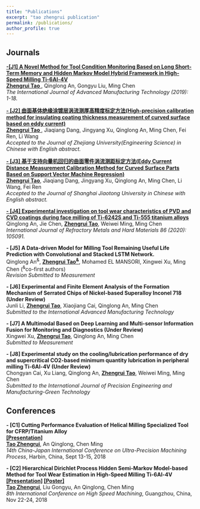 ```yaml
---
title: "Publications"
excerpt: "tao zhengrui publication"
permalink: /publications/
author_profile: true
---
```

## Journals
<b>[-[J1] A Novel Method for Tool Condition Monitoring Based on Long Short-Term Memory and Hidden Markov Model Hybrid Framework in High-Speed Milling Ti-6Al-4V](http://zhengruitao.github.io/publications/AMT)</b> <br> 
<u><b>Zhengrui Tao </b></u>, Qinglong An, Gongyu Liu, Ming Chen <br> 
<i>The International Journal of Advanced Manufacturing Technology (2019): 1-18.</i> 

<b>[- [J2] 曲面基体绝缘涂镀层涡流测厚高精度标定方法(High-precision calibration method for insulating coating thickness measurement of curved surface based on eddy current)](http://zhengruitao.github.io/publications/thickness_measurement)</b> <br> 
<u><b>Zhengrui Tao </b></u>, Jiaqiang Dang, Jingyang Xu, Qinglong An, Ming Chen, Fei Ren, Li Wang<br> 
<i>Accepted to the Journal of Zhejiang University(Engineering Science) in Chinese with English abstract.</i>

<b>[- [J3] 基于支持向量机回归的曲面零件涡流测距标定方法(Eddy Current Distance Measurement Calibration Method for Curved Surface Parts Based on Support Vector Machine Regression)](http://zhengruitao.github.io/publications/distance_measurement)</b> <br> 
<u><b>Zhengrui Tao</b></u>, Jiaqiang Dang, Jingyang Xu, Qinglong An, Ming Chen, Li Wang, Fei Ren<br> 
<i>Accepted to the Journal of Shanghai Jiaotong University in Chinese with English abstract.</i>

<b>[- [J4] Experimental investigation on tool wear characteristics of PVD and CVD coatings during face milling of Ti-6242S and Ti-555 titanium alloys](http://zhengruitao.github.io/publications/RMHM)</b> <br> 
Qinglong An, Jie Chen, <u><b>Zhengrui Tao</b></u>, Weiwei Ming, Ming Chen <br>
<i>International Journal of Refractory Metals and Hard Materials 86 (2020): 105091.</i>

<b>- [J5] A Data-driven Model for Milling Tool Remaining Useful Life Prediction with Convolutional and Stacked LSTM Network.</b> <br> 
Qinglong An<sup>&</sup>, <u><b>Zhengrui Tao<sup>&</sup></b></u>, Mohamed EL MANSORI, Xingwei Xu, Ming Chen (<sup>&</sup>co-first authors) <br>
<i>Revision Submitted to Measurement</i>

<b>- [J6] Experimental and Finite Element Analysis of the Formation Mechanism of Serrated Chips of Nickel-based Superalloy Inconel 718 (Under Review)</b> <br>
Junli Li, <u><b>Zhengrui Tao</b></u>, Xiaojiang Cai, Qinglong An, Ming Chen <br>
<i>Submitted to the International Advanced Manufacturing Technology</i>

<b>- [J7] A Multimodal Based on Deep Learning and Multi-sensor Information Fusion for Monitoring and Diagnostics (Under Review)</b> <br>
Xingwei Xu, <u><b>Zhengrui Tao</b></u>, Qinglong An, Ming Chen <br>
<i>Submitted to Measurement</i>

<b>- [J8] Experimental study on the cooling/lubrication performance of dry and supercritical CO2-based minimum quantity lubrication in peripheral milling Ti-6Al-4V (Under Review)</b> <br> 
Chongyan Cai, Xu Liang, Qinglong An, <u><b>Zhengrui Tao</b></u>, Weiwei Ming, Ming Chen <br>
<i>Submitted to the International Journal of Precision Engineering and Manufacturing-Green Technology</i>


## Conferences
<b>- [C1] Cutting Performance Evaluation of Helical Milling Specialized Tool for CFRP/Titanium Alloy</b><br>
<b>[[Presentation]](http://zhengruitao.github.io/files/CJUMP_Slide.pdf)</b><br> 
<u><b>Tao Zhengrui</b></u>, An Qinglong, Chen Ming <br>
<i>14th China-Japan International Conference on Ultra-Precision Machining Process</i>, Harbin, China, Sept 13-15, 2018</i>

<b>- [C2] Hierarchical Dirichlet Process Hidden Semi-Markov Model-based Method for Tool Wear Estimation in High-Speed Milling Ti-6Al-4V</b><br>
<b>[[Presentation]](http://zhengruitao.github.io/files/ICHSM_Slide.pdf) [[Poster]](http://zhengruitao.github.io/files/ICHSM_Poster.pdf)</b>
<br>
<u><b>Tao Zhengrui</b></u>, Liu Gongyu, An Qinglong, Chen Ming <br>
<i>8th International Conference on High Speed Machining</i>, Guangzhou, China, Nov 22-24, 2018</i>
